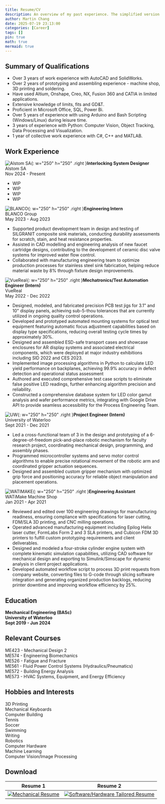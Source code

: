 ```yaml
---
title: Resume/CV
description: An overview of my past experience. The simplified version of my experience can be found in my Resume, available for download.
author: Martin Chang
date: 2025-07-19 23:13:00
categories: [Career]
tags: []
pin: true
math: true
mermaid: true
---
```


## Summary of Qualifications

- Over 3 years of work experience with AutoCAD and SolidWorks.
- Over 2 years of prototyping and assembling experience - machine shop, 3D printing and soldering.
- Have used Altium, Onshape, Creo, NX, Fusion 360 and CATIA in limited applications.
- Extensive knowledge of limits, fits and GD&T.
- Proficient in Microsoft Office, SQL, Power Bi.
- Over 5 years of experience with using Arduino and Bash Scripting (Windows/Linux) during leisure time.
- 3 years of experience with Python: Computer Vision, Object Tracking, Data Processing and Visualization.
- 1 year of collective work experience with C#, C++ and MATLAB.

## Work Experience

![Alstom SA](/assets/img/Alstom.png){: w="250" h="250" .right }**Interlocking System Designer**<br>Alstom SA<br>Nov 2024 - Present

- WIP
- WIP
- WIP
- WIP

![BLANCO](/assets/img/blanco.png){: w="250" h="250" .right }**Engineering Intern**<br>BLANCO Group<br>May 2023 - Aug 2023

- Supported product development team in design and testing of SILGRANIT composite sink materials, conducting durability assessments for scratch, stain, and heat resistance properties.
- Assisted in CAD modelling and engineering analysis of new faucet cartridge designs, contributing to the development of ceramic disc valve systems for improved water flow control.
- Collaborated with manufacturing engineering team to optimize production processes for stainless steel sink fabrication, helping reduce material waste by 8% through fixture design improvements.

![VueReal](/assets/img/vuereal.png){: w="250" h="250" .right }**Mechatronics/Test Automation Engineer (Intern)**<br>VueReal<br>May 2022 - Dec 2022

- Designed, modeled, and fabricated precision PCB test jigs for 3.1" and 10" display panels, achieving sub-5-thou tolerances that are currently utilized in ongoing quality control operations.
- Developed and prototyped automated mounting systems for optical test equipment featuring automatic focus adjustment capabilities based on display type specifications, reducing overall testing cycle times by approximately 30%.
- Designed and assembled ESD-safe transport cases and showcase enclosures for AR display systems and associated electrical components, which were deployed at major industry exhibitions including SID 2022 and CES 2023.
- Implemented image processing algorithms in Python to calculate LED yield performance on backplanes, achieving 99.9% accuracy in defect detection and operational status assessment
- Authored and executed comprehensive test case scripts to eliminate false positive LED readings, further enhancing algorithm precision and reliability.
- Constructed a comprehensive database system for LED color gamut analysis and wafer performance metrics, integrating with Google Drive API to provide seamless accessibility for the Process Engineering Team.

![UW](/assets/img/UW.jpg){: w="250" h="250" .right }**Project Engineer (Intern)**<br>University of Waterloo<br>Sept 2021 - Dec 2021

- Led a cross-functional team of 3 in the design and prototyping of a 6-degree-of-freedom pick-and-place robotic mechanism for faculty research project, coordinating mechanical design, programming, and assembly phases.
- Programmed microcontroller systems and servo motor control algorithms to enable precise rotational movement of the robotic arm and coordinated gripper actuation sequences.
- Designed and assembled custom gripper mechanism with optimized grip force and positioning accuracy for reliable object manipulation and placement operations.

![WATIMAKE](/assets/img/watimake.png){: w="250" h="250" .right }**Engineering Assistant**<br>WATiMake Machine Shop<br>Jan 2021 - Apr 2021

- Reviewed and edited over 100 engineering drawings for manufacturing readiness, ensuring compliance with specifications for laser cutting, FDM/SLA 3D printing, and CNC milling operations.
- Operated advanced manufacturing equipment including Epilog Helix laser cutter, FormLabs Form 2 and 3 SLA printers, and Cubicon FDM 3D printers to fulfill custom prototyping requirements and client deliverables.
- Designed and modeled a four-stroke cylinder engine system with complete kinematic simulation capabilities, utilizing CAD software for mechanical design and exporting to Simulink/Simscape for dynamic analysis in client project applications.
- Developed automated workflow script to process 3D print requests from company website, converting files to G-code through slicing software integration and generating organized production backlogs, reducing printer downtime and improving workflow efficiency by 25%.

## Education

**Mechanical Engineering (BASc)<br>University of Waterloo<br>Sept 2019 - Jun 2024**

## Relevant Courses

ME423 - Mechanical Design 2<br>
ME574 - Engineering Biomechanics<br>
ME526 - Fatigue and Fracture<br>
ME561 - Fluid Power Control Systems (Hydraulics/Pneumatics)<br>
ME572 - Building Energy Analysis<br>
ME573 - HVAC Systems, Equipment, and Energy Efficiency

## Hobbies and Interests

3D Printing<br>
Mechanical Keyboards<br>
Computer Building<br>
Tennis<br>
Soccer<br>
Swimming<br>
Writing<br>
Robotics<br>
Computer Hardware<br>
Machine Learning<br>
Computer Vision/Image Processing

## Download

| Resume 1                                                                                                                   | Resume 2                                                                                                                             |
| -------------------------------------------------------------------------------------------------------------------------- | ------------------------------------------------------------------------------------------------------------------------------------ |
| <a href="/assets/img/Mechanical.png" download="Mechanical_Resume.png">![Mechanical Resume](/assets/img/Mechanical.png)</a> | <a href="/assets/img/Software.png" download="Software_Resume.png">![Software/Hardware Tailored Resume](/assets/img/Software.png)</a> |
